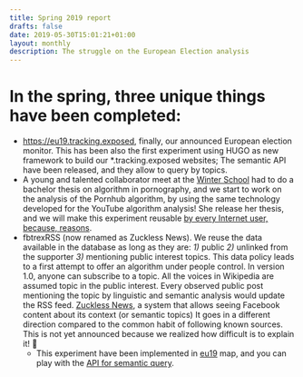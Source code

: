 ```yaml
---
title: Spring 2019 report
drafts: false
date: 2019-05-30T15:01:21+01:00
layout: monthly
description: The struggle on the European Election analysis
---
```


# In the spring, three unique things have been completed:

* https://eu19.tracking.exposed, finally, our announced European election monitor. This has been also the first experiment using HUGO as new framework to build our \*.tracking.exposed websites; The semantic API have been released, and they allow to query by topics.
* A young and talented collaborator meet at the [Winter School](https://data-activism.net/2019/01/alex-dmi-winterschool/) had to do a bachelor thesis on algorithm in pornography, and we start to work on the analysis of the Pornhub algorithm, by using the same technology developed for the YouTube algorithm analysis! She release her thesis, and we will make this experiment reusable [by every Internet user, because, reasons](https://www.youtube.com/watch?v=LTJvdGcb7Fs).
* fbtrexRSS (now renamed as Zuckless News). We reuse the data available in the database as long as they are: *1)* public *2)* unlinked from the supporter *3)* mentioning public interest topics. This data policy leads to a first attempt to offer an algorithm under people control. In version 1.0, anyone can subscribe to a topic. All the voices in Wikipedia are assumed topic in the public interest. Every observed public post mentioning the topic by linguistic and semantic analysis would update the RSS feed. [Zuckless News](https://facebook.tracking.exposed/zuckless-news), a system that allows seeing Facebook content about its context (or semantic topics) It goes in a different direction compared to the common habit of following known sources. This is not yet announced because we realized how difficult is to explain it! 🤯
  * This experiment have been implemented in [eu19](https://eu19.tracking.exposed) map, and you can play with the [API for semantic query](https://github.com/tracking-exposed/facebook/issues/128).

